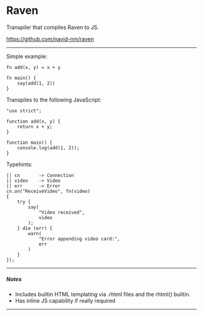 # Raven

Transpiler that compiles Raven to JS.

https://github.com/navid-nm/raven

---

Simple example:

```
fn add(x, y) = x + y

fn main() {
    say(add(1, 2))
}
```

Transpiles to the following JavaScript:

```
"use strict";

function add(x, y) {
    return x + y;
}

function main() {
    console.log(add(1, 2));
}
```

Typehints:

```
|| cn       -> Connection
|| video    -> Video
|| err      -> Error
cn.on("ReceiveVideo", fn(video)
{
    try {
        say(
            "Video received",
            video
        );
    } die (err) {
        warn(
            "Error appending video card:",
            err
        )
    }
});
```

---

##### Notes

-  Includes builtin HTML templating via .rhtml files and the rhtml() builtin.
-  Has inline JS capability if really required

---
